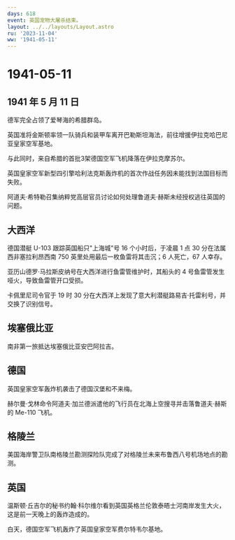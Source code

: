 ```yaml
---
days: 618
event: 英国宠物大屠杀结束。
layout: ../../layouts/Layout.astro
ru: '2023-11-04'
ww: '1941-05-11'
---
```


# 1941-05-11

## 1941 年 5 月 11 日

德军完全占领了爱琴海的希腊群岛。

英国准将金斯顿率领一队骑兵和装甲车离开巴勒斯坦海法，前往增援伊拉克哈巴尼亚皇家空军基地。

与此同时，来自希腊的首批3架德国空军飞机降落在伊拉克摩苏尔。

英国皇家空军新型四引擎哈利法克斯轰炸机的首次作战任务因未能找到法国目标而失败。

阿道夫·希特勒召集纳粹党高层官员讨论如何处理鲁道夫·赫斯未经授权逃往英国的问题。

## 大西洋

德国潜艇 U-103 跟踪英国船只"上海城"号 16 个小时后，于凌晨 1 点 30
分在法属西非塞拉利昂西南 750 英里处用最后一枚鱼雷将其击沉；6 人死亡，67
人幸存。

亚历山德罗·马拉斯皮纳号在大西洋进行鱼雷管维护时，其船头的 4
号鱼雷管发生哑火，导致鱼雷管开口受损。

卡佩里尼司令官于 19 时 30
分在大西洋上发现了意大利潜艇路易吉·托雷利号，并交换了识别信号。

## 埃塞俄比亚

南非第一旅抵达埃塞俄比亚安巴阿拉吉。

## 德国

英国皇家空军轰炸机袭击了德国汉堡和不来梅。

赫尔曼·戈林命令阿道夫·加兰德派遣他的飞行员在北海上空搜寻并击落鲁道夫·赫斯的
Me-110 飞机。

## 格陵兰

美国海岸警卫队南格陵兰勘测探险队完成了对格陵兰未来布鲁西八号机场地点的勘测。

## 英国

温斯顿·丘吉尔的秘书约翰·科尔维尔看到英国英格兰伦敦泰晤士河南岸发生大火，这是前一天晚上的轰炸造成的。

白天，德国空军飞机轰炸了英国皇家空军费尔特韦尔基地。